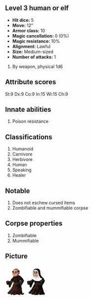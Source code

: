 ## Level 3 human or elf

- **Hit dice:** 5
- **Move:** 12"
- **Armor class:** 10
- **Magic cancellation:** 0 (0%)
- **Magic resistance:** 10%
- **Alignment:** Lawful
- **Size:** Medium-sized
- **Number of attacks:** 1
1. By weapon, physical 1d6

## Attribute scores

St:9 Dx:9 Co:9 In:15 Wi:15 Ch:9

## Innate abilities

1. Poison resistance

## Classifications

1. Humanoid
2. Carnivore
3. Herbivore
4. Human
5. Speaking
6. Healer

## Notable

1. Does not eschew cursed items
2. Zombifiable and mummifiable corpse

## Corpse properties

1. Zombifiable
2. Mummifiable

## Picture

![Attendant](https://github.com/hyvanmielenpelit/GnollHackTileSet/blob/main/Monsters/attendant/attendant.png?raw=true) ![Attendant](https://github.com/hyvanmielenpelit/GnollHackTileSet/blob/main/Monsters/attendant/attendant_female.png)
